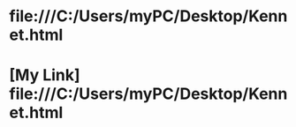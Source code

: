 

# file:///C:/Users/myPC/Desktop/Kennet.html


# [My Link] file:///C:/Users/myPC/Desktop/Kennet.html
